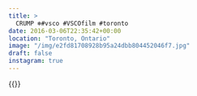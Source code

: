 ```yaml
---
title: >
  CRUMP ❄️#vsco #VSCOfilm #toronto
date: 2016-03-06T22:35:42+00:00
location: "Toronto, Ontario"
image: "/img/e2fd81708928b95a24dbb804452046f7.jpg"
draft: false
instagram: true
---
```


{{<photo src="/img/e2fd81708928b95a24dbb804452046f7.jpg">}}
